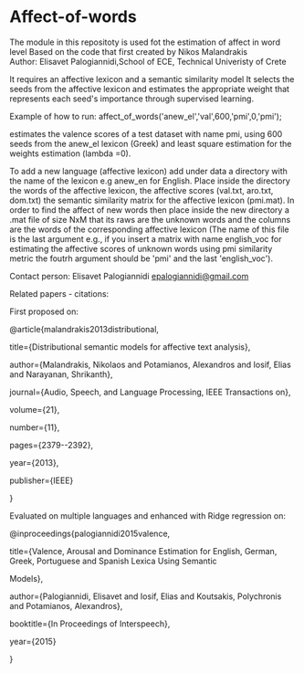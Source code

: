 # Affect-of-words
The module in this repositoty is used fot the estimation of affect in word level
Based on the code that first created by Nikos Malandrakis  
Author: Elisavet Palogiannidi,School of ECE, Technical Univeristy of Crete   

It requires an affective lexicon and a semantic similarity model 
It selects the seeds from the affective lexicon and estimates the 
appropriate weight that represents each seed's importance through
supervised learning.

Example of how to run:
affect_of_words('anew_el','val',600,'pmi',0,'pmi');

estimates the valence scores of a test dataset with name pmi, using 600 seeds from the anew_el lexicon (Greek) and least square estimation for the weights estimation (lambda =0).

To add a new language (affective lexicon) add under data a directory with the name of the lexicon e.g anew_en for English.
Place inside the directory the words of the affective lexicon, the affective scores (val.txt, aro.txt, dom.txt) the semantic similarity matrix for the affective lexicon (pmi.mat). In order to find the affect of new words then place inside the new directory a .mat file of size NxM that its raws are the unknown words and the columns are the words of the corresponding affective lexicon (The name of this file is the last argument e.g., if you insert a matrix with name english_voc for estimating the affective scores of unknown words using pmi similarity metric the foutrh argument should be 'pmi' and the last 'english_voc').


Contact person: Elisavet Palogiannidi epalogiannidi@gmail.com

Related papers - citations:

First proposed on:

@article{malandrakis2013distributional,

  title={Distributional semantic models for affective text analysis},

  author={Malandrakis, Nikolaos and Potamianos, Alexandros and Iosif, Elias and Narayanan, Shrikanth},

  journal={Audio, Speech, and Language Processing, IEEE Transactions on},

  volume={21},

  number={11},

  pages={2379--2392},

  year={2013},

  publisher={IEEE}

}

Evaluated on multiple languages and enhanced with Ridge regression on:

@inproceedings{palogiannidi2015valence,

  title={Valence, Arousal and Dominance Estimation for English, German, Greek, Portuguese and Spanish Lexica Using Semantic  
  
  Models},
  
  author={Palogiannidi, Elisavet and Iosif, Elias and Koutsakis, Polychronis and Potamianos, Alexandros},
  
  booktitle={In Proceedings of Interspeech},
  
  year={2015}

}

